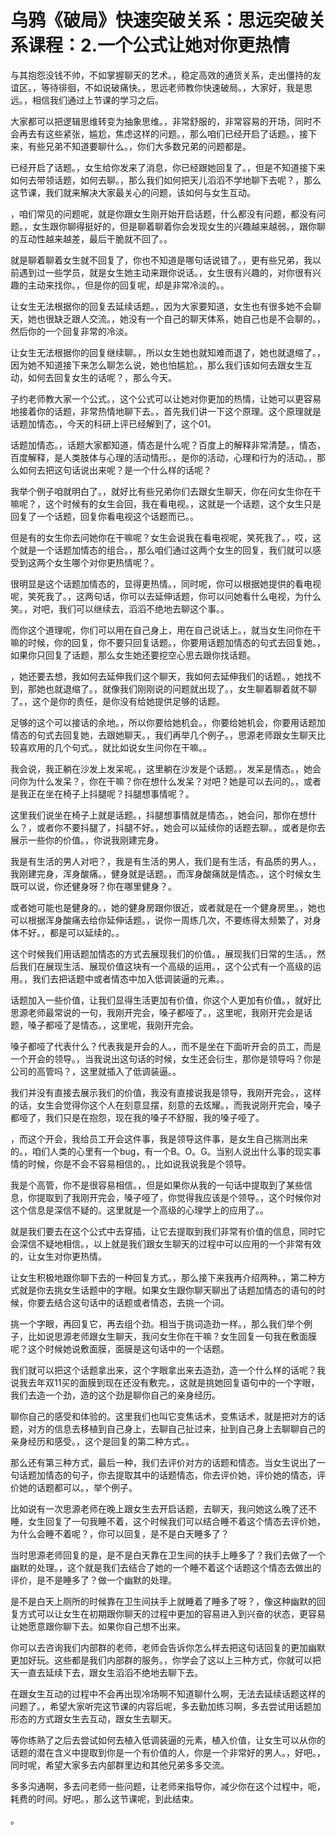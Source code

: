 # 乌鸦《破局》快速突破关系：思远突破关系课程：2.一个公式让她对你更热情

与其抱怨没钱不帅，不如掌握聊天的艺术。，稳定高效的通货关系，走出僵持的友谊区。，等待徘徊，不如说破痛快。，思远老师教你快速破局。，大家好，我是思远。，相信我们通过上节课的学习之后。

大家都可以把逻辑思维转变为抽象思维。，非常舒服的，非常容易的开场，同时不会再去有这些紧张，尴尬，焦虑这样的问题。，那么咱们已经开启了话题。，接下来，有些兄弟不知道要聊什么。，你们大多数兄弟的问题都是。

已经开启了话题。，女生给你发来了消息，你已经跟她回复了。，但是不知道接下来如何去带领话题，如何去聊。，那么我们如何把天儿滔滔不学地聊下去呢？，那么这节课，我们就来解决大家最关心的问题，该如何与女生互动。

，咱们常见的问题呢，就是你跟女生刚开始开启话题，什么都没有问题，都没有问题。，女生跟你聊得挺好的，但是聊着聊着你会发现女生的兴趣越来越弱。，跟你聊的互动性越来越差，最后干脆就不回了。。

就是聊着聊着女生就不回复了，你也不知道是哪句话说错了。，更有些兄弟，我以前遇到过一些学员，就是女生她主动来跟你说话。，女生很有兴趣的，对你很有兴趣的主动来找你。，但是你的回复呢，却是非常冷淡的。。

让女生无法根据你的回复去延续话题。，因为大家要知道，女生也有很多她不会聊天，她也很缺乏跟人交流。，她没有一个自己的聊天体系，她自己也是不会聊的。，然后你的一个回复非常的冷淡。

让女生无法根据你的回复继续聊。，所以女生她也就知难而退了，她也就退缩了。，因为她不知道接下来怎么聊怎么说，她也怕尴尬。，那么我们该如何去跟女生互动，如何去回复女生的话呢？，那么今天。

子约老师教大家一个公式。，这个公式可以让她对你更加的热情，让她可以更容易地接着你的话题，非常热情地聊下去。，首先我们讲一下这个原理。这个原理就是话题加情态。，今天的科研上评已经解到了，这个01。

话题加情态。，话题大家都知道，情态是什么呢？百度上的解释非常清楚。，情态，百度解释，是人类肢体与心理的活动情形。，是你的活动，心理和行为的活动。，那么如何去把这句话说出来呢？是一个什么样的话呢？

我举个例子咱就明白了。，就好比有些兄弟你们去跟女生聊天，你在问女生你在干嘛呢？，这个时候有的女生会回，我在看电视。，这就是一个话题，这个女生只是回复了一个话题，回复你看电视这个话题而已。。

但是有的女生你去问她你在干嘛呢？女生会说我在看电视呢，笑死我了。，哎，这个就是一个话题加情态的组合。，那么咱们通过这两个女生的回复，我们就可以感受到这两个女生哪个对你更热情呢？。

很明显是这个话题加情态的，显得更热情。，同时呢，你可以根据她提供的看电视呢，笑死我了。，这两句话，你可以去延伸话题，你可以问她看什么电视，为什么笑。，对吧，我们可以继续去，滔滔不绝地去聊这个事。。

而你这个道理呢，你们可以用在自己身上，用在自己说话上。，就当女生问你在干嘛的时候，你的回复，你不要只回复话题。，你要用话题加情态的句式去回复她。，如果你只回复了话题，那么女生她还要挖空心思去跟你找话题。

，她还要去想，我如何去延伸我们这个聊天，我如何去延伸我们的话题。，她找不到，那她也就退缩了。，就像我们刚刚说的问题就出现了。，女生聊着聊着就不聊了。，这个是你的责任，是你没有给她提供足够的话题。

足够的这个可以接话的余地。，所以你要给她机会。，你要给她机会，你要用话题加情态的句式去回复她，去跟她聊天。，我们再举几个例子。，思源老师跟女生聊天比较喜欢用的几个句式。，就比如说女生问你在干嘛。。

我会说，我正躺在沙发上发呆呢。，这里躺在沙发是个话题。，发呆是情态。，她会问你为什么发呆？，你在干嘛？你在想什么发呆？对吧？她是可以去问的。，或者是我正在坐在椅子上抖腿呢？抖腿想事情呢？。

这里我们说坐在椅子上就是话题。，抖腿想事情就是情态。，她会问，那你在想什么？，或者你不要抖腿了，抖腿不好。，她会可以延续你的话题去聊。，或者是你去展示一些你的价值。，你说我刚建完身。

我是有生活的男人对吧？，我是有生活的男人，我们是有生活，有品质的男人。，我刚建完身，浑身酸痛。，健身就是话题。，而浑身酸痛就是情态。，这个时候女生既可以说，你还健身呀？你在哪里健身？。

或者她可能也是健身的。，她的健身房跟你很近，或者就是在一个健身房里。，她也可以根据浑身酸痛去给你延伸话题。，说你一周练几次，不要练得太频繁了，对身体不好。，都是可以延续的。。

这个时候我们用话题加情态的方式去展现我们的价值。，展现我们日常的生活。，然后我们在展现生活、展现价值这块有一个高级的运用。，这个公式有一个高级的运用。，我们去把话题中或者情态中加入低调装逼的元素。。

话题加入一些价值，让我们显得生活更加有价值，你这个人更加有价值。，就好比思源老师最常说的一句，我刚开完会，嗓子都哑了。，这里呢，我刚开完会是话题，嗓子都哑了是情态。，这里呢，我刚开完会。

嗓子都哑了代表什么？代表我是开会的人。，而不是坐在下面听开会的员工，而是一个开会的领导。，当我说出这句话的时候，女生还会衍生，那你是领导吗？你是公司的高管吗？，这里就插入了低调装逼。。

我们并没有直接去展示我们的价值，我没有直接说我是领导，我刚开完会。，这样的话，女生会觉得你这个人在刻意显摆，刻意的去炫耀。，而我说刚开完会，嗓子都哑了，我们只是在抱怨，现在我的嗓子不舒服，我的嗓子哑了。

，而这个开会，我给员工开会这件事，我是领导这件事，是女生自己揣测出来的。，咱们人类的心里有一个bug，有一个B。O。G。当别人说出什么事的现实事情的时候，你是不会不容易相信的。，比如说我说我是个领导。

我是个高管，你不是很容易相信。，但是如果你从我的一句话中提取到了某些信息，你提取到了我刚开完会，嗓子哑了，你觉得我应该是个领导。，这个时候你对这个信息是深信不疑的。这里就是一个高级的心理学上的应用了。。

就是我们要去在这个公式中去穿插，让它去提取到我们非常有价值的信息，同时它会深信不疑地相信。，以上就是我们跟女生聊天的过程中可以应用的一个非常有效的，让女生对你更热情。

让女生积极地跟你聊下去的一种回复方式。，那么接下来我再介绍两种。，第二种方式就是你去挑女生话题中的字眼。如果女生跟你聊天聊出了话题加情态的语句的时候，你要去结合这句话中的话题或者情态，去挑一个词。

挑一个字眼，再回复它，再去组个劲。相当于挑词造劲一样。，那么我们举个例子，比如说思源老师跟女生聊天，我问女生你在干嘛？女生回复一句我在敷面膜呢？这个时候她说敷面膜，面膜是这句话中的一个话题。

我们就可以把这个话题拿出来，这个字眼拿出来去造劲，造一个什么样的话呢？我说我去年双11买的面膜到现在还没有敷完。，这就是挑她回复语句中的一个字眼，我们去造一个劲，造的这个劲是聊你自己的亲身经历。

聊你自己的感受和体验的。这里我们也叫它变焦话术，变焦话术，就是把对方的话题，对方的信息去移植到自己身上，去聊自己扯过来，扯到自己身上去聊聊自己的亲身经历和感受。，这个是回复的第二种方式。。

那么还有第三种方式，最后一种，我们去评价对方的话题和情态。当女生说出了一句话题加情态的句子，你去提取其中的话题情态，你去评价她，评价她的情态，评价她的话题都可以。，举个例子。

比如说有一次思源老师在晚上跟女生去开启话题，去聊天，我问她这么晚了还不睡，女生回复了一句我睡不着，这个时候我们可以结合睡不着这个情态去评价她，为什么会睡不着呢？，你可以回复，是不是白天睡多了？

当时思源老师回复的是，是不是白天靠在卫生间的扶手上睡多了？我们去做了一个幽默的处理。，这个就是我们去结合了她的一个睡不着这个话题这个情态去做出的评价，是不是睡多了？做一个幽默的处理。

是不是白天上厕所的时候靠在卫生间扶手上就睡着了睡多了呀？，像这种幽默的回复方式可以让女生在初期跟你聊天的过程中更加的容易进入到兴奋的状态，更容易让她愿意跟你聊下去。如果你自己想不出来。

你可以去咨询我们内部群的老师，老师会告诉你怎么样去把这句话回复的更加幽默更加好玩。这些都是我们内部群的服务。，你学会了这以上三种方式，你就可以把天一直去延续下去，跟女生滔滔不绝地去聊下去。

在跟女生互动的过程中不会再出现冷场啊不知道聊什么啊，无法去延续话题这样的问题了。，希望大家听完这节课的内容后呢，多去勤加练习啊，多去尝试用话题加形态的方式跟女生去互动，跟女生去聊天。

等你练熟了之后去尝试如何去植入低调装逼的元素，植入价值，让女生可以从你的话题的潜在含义中提取到你是一个有价值的人，你是一个非常好的男人。，好吧。，同时呢，希望大家多去内部群里边和其他兄弟多多交流。

多多沟通啊，多去问老师一些问题，让老师来指导你，减少你在这个过程中，呃，耗费的时间。好吧。，那么这节课呢，到此结束。

。
